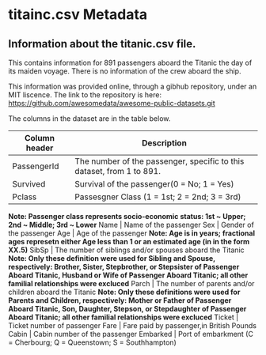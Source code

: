 # titainc.csv Metadata

## Information about the titanic.csv file.

This contains information for 891 passengers aboard the Titanic the day of its maiden voyage. There is no information of the crew aboard the ship. 

This information was provided online, through a gibhub repository, under an MIT liscence. The link to the repository is here: https://github.com/awesomedata/awesome-public-datasets.git 


The columns in the dataset are in the table below.

Column header | Description
--------------|------------
PassengerId | The number of the passenger, specific to this dataset, from 1 to 891.
Survived | Survival of the passenger(0 = No; 1 = Yes)
Pclass | Passesgner Class (1 = 1st; 2 = 2nd; 3 = 3rd) 
**Note: Passenger class represents socio-economic status: 1st ~ Upper; 2nd ~ Middle; 3rd ~ Lower**
Name | Name of the passenger
Sex | Gender of the passenger
Age | Age of the passenger 
**Note: Age is in years; fractional ages represetn either Age less than 1 or an estimated age (in in the form XX.5)**
SibSp | The number of siblings and/or spouses aboard the Titanic 
**Note: Only these definition were used for Sibling and Spouse, respectively: Brother, Sister, Stepbrother, or Stepsister of Passenger Aboard Titanic, Husband or Wife of Passenger Aboard Titanic; all other familial relationships were excluced**
Parch | The number of parents and/or children aboard the Titanic 
**Note: Only these definitions were used for Parents and Children, respectively: Mother or Father of Passenger Aboard Titanic, Son, Daughter, Stepson, or Stepdaughter of Passenger Aboard Titanic; all other familial relationships were excluced**
Ticket | Ticket number of passenger
Fare | Fare paid by passenger,in British Pounds
Cabin | Cabin number of the passenger
Embarked | Port of embarkment (C = Cherbourg; Q = Queenstown; S = Southhampton)
